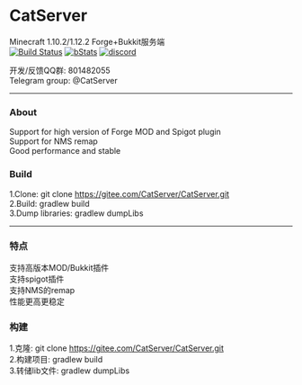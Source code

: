 # CatServer
Minecraft 1.10.2/1.12.2 Forge+Bukkit服务端<br>
[![Build Status](http://ci.komi.moe:2333/job/CatServer-1.12/badge/icon)](http://ci.komi.moe:2333/job/CatServer-1.12)
[![bStats](https://img.shields.io/badge/bStats-CatServer-green.svg?style=flat)](https://bstats.org/plugin/bukkit/CatServer)
[![discord](https://img.shields.io/badge/discord-CatServer-green.svg?style=flat)](https://discord.gg/uY5WJph)

开发/反馈QQ群: 801482055<br>
Telegram group: @CatServer
- - -
### About
Support for high version of Forge MOD and Spigot plugin<br>
Support for NMS remap<br>
Good performance and stable<br>

### Build
1.Clone: git clone https://gitee.com/CatServer/CatServer.git<br>
2.Build: gradlew build<br>
3.Dump libraries: gradlew dumpLibs
- - -
### 特点
支持高版本MOD/Bukkit插件<br>
支持spigot插件<br>
支持NMS的remap<br>
性能更高更稳定<br>

### 构建
1.克隆: git clone https://gitee.com/CatServer/CatServer.git<br>
2.构建项目: gradlew build<br>
3.转储lib文件: gradlew dumpLibs
